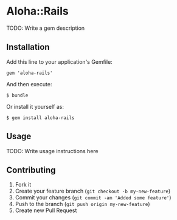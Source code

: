# Aloha::Rails

TODO: Write a gem description

## Installation

Add this line to your application's Gemfile:

    gem 'aloha-rails'

And then execute:

    $ bundle

Or install it yourself as:

    $ gem install aloha-rails

## Usage

TODO: Write usage instructions here

## Contributing

1. Fork it
2. Create your feature branch (`git checkout -b my-new-feature`)
3. Commit your changes (`git commit -am 'Added some feature'`)
4. Push to the branch (`git push origin my-new-feature`)
5. Create new Pull Request
